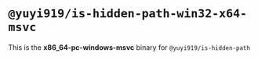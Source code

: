 # `@yuyi919/is-hidden-path-win32-x64-msvc`

This is the **x86_64-pc-windows-msvc** binary for `@yuyi919/is-hidden-path`
